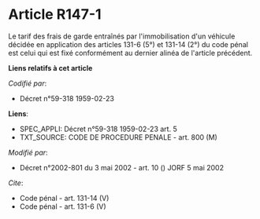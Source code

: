 # Article R147-1

Le tarif des frais de garde entraînés par l'immobilisation d'un véhicule décidée en application des articles 131-6 (5°) et
131-14 (2°) du code pénal est celui qui est fixé conformément au dernier alinéa de l'article précédent.

**Liens relatifs à cet article**

_Codifié par_:

  - Décret n°59-318 1959-02-23

**Liens**:

  - SPEC_APPLI: Décret n°59-318 1959-02-23 art. 5
  - TXT_SOURCE: CODE DE PROCEDURE PENALE - art. 800 (M)

_Modifié par_:

  - Décret n°2002-801 du 3 mai 2002 - art. 10 () JORF 5 mai 2002

_Cite_:

  - Code pénal - art. 131-14 (V)
  - Code pénal - art. 131-6 (V)
